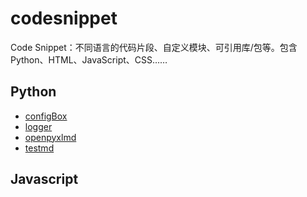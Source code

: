 # codesnippet
Code Snippet：不同语言的代码片段、自定义模块、可引用库/包等。包含Python、HTML、JavaScript、CSS……



Python
--

- [configBox](./python/configbox/)
- [logger](./python/logger/)
- [openpyxlmd](./python/openpyxlmd/)
- [testmd](./python/testmd/)

Javascript
--
